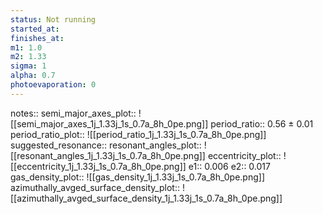 ```yaml
---
status: Not running
started_at:
finishes_at:
m1: 1.0
m2: 1.33
sigma: 1
alpha: 0.7
photoevaporation: 0
---
```


notes::
semi_major_axes_plot:: ![[semi_major_axes_1j_1.33j_1s_0.7a_8h_0pe.png]]
period_ratio:: 0.56 ± 0.01
period_ratio_plot:: ![[period_ratio_1j_1.33j_1s_0.7a_8h_0pe.png]]
suggested_resonance:: 
resonant_angles_plot:: ![[resonant_angles_1j_1.33j_1s_0.7a_8h_0pe.png]]
eccentricity_plot:: ![[eccentricity_1j_1.33j_1s_0.7a_8h_0pe.png]]
e1:: 0.006
e2:: 0.017
gas_density_plot:: ![[gas_density_1j_1.33j_1s_0.7a_8h_0pe.png]]
azimuthally_avged_surface_density_plot:: ![[azimuthally_avged_surface_density_1j_1.33j_1s_0.7a_8h_0pe.png]]
